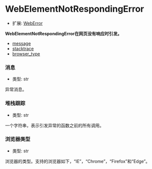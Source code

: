 # WebElementNotRespondingError

- 扩展: [WebError](./weberror.md)

**WebElementNotRespondingError在网页没有响应时引发。**

- [message](#message)
- [stacktrace](#stacktrace)
- [browser_type](#browser_type)


### 消息
- 类型: str

异常消息。


### 堆栈跟踪
- 类型: str

一个字符串，表示引发异常的函数之前的所有调用。

### 浏览器类型
- 类型: str

浏览器的类型。支持的浏览器如下，“IE”，“Chrome”，“Firefox”和“Edge”。